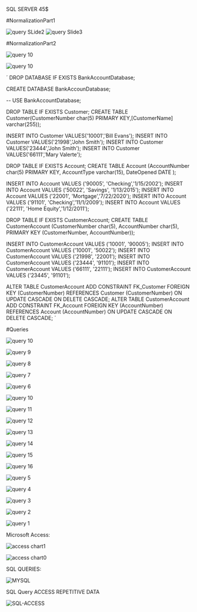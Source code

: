SQL SERVER 45$

#NormalizationPart1

![query SLide2](https://github.com/RubenGavidia/Databases_mysql_sql-server_PostgreSQL.SQL_Portfolio_RubenGavidia0x/blob/main/mysql/NormalizationPart1_Slide2.JPG)
![query Slide3](https://github.com/RubenGavidia/Databases_mysql_sql-server_PostgreSQL.SQL_Portfolio_RubenGavidia0x/blob/main/mysql/NormalizationPart1_Slide3.JPG)

#NormalizationPart2

![query 10](https://github.com/RubenGavidia/Databases_mysql_sql-server_PostgreSQL.SQL_Portfolio_RubenGavidia0x/blob/main/mysql/Assigment_2_Slide2.JPG?raw=true)

![query 10](https://github.com/RubenGavidia/Databases_mysql_sql-server_PostgreSQL.SQL_Portfolio_RubenGavidia0x/blob/main/mysql/modelbank_EER_Diagram.jpg)

´
DROP DATABASE IF EXISTS BankAccountDatabase;

CREATE DATABASE  BankAccounDatabase;

-- USE BankAccountDatabase;

DROP TABLE IF EXISTS Customer;
CREATE TABLE Customer(CustomerNumber char(5) PRIMARY KEY,[CustomerName] varchar(255));

INSERT INTO Customer VALUES('10001','Bill Evans');
INSERT INTO Customer VALUES('21998','John Smith');
INSERT INTO Customer VALUES('23444','John Smith');
INSERT INTO Customer VALUES('66111','Mary Valerte');

DROP TABLE IF EXISTS Account;
CREATE TABLE   Account (AccountNumber char(5) PRIMARY KEY, AccountType varchar(15), DateOpened DATE );

INSERT INTO Account VALUES ('90005', 'Checking','1/15/2002');
INSERT INTO Account VALUES ('50022', 'Savings', '1/13/2015');
INSERT INTO Account VALUES ('22001', 'Mortgage','7/22/2020');
INSERT INTO Account VALUES ('91101', 'Checking','11/1/2009');
INSERT INTO Account VALUES ('22111', 'Home Equity','1/12/2011');

DROP TABLE IF EXISTS CustomerAccount;
CREATE TABLE   CustomerAccount (CustomerNumber char(5), AccountNumber char(5), PRIMARY KEY (CustomerNumber, AccountNumber));

INSERT INTO CustomerAccount VALUES ('10001', '90005');
INSERT INTO CustomerAccount VALUES ('10001', '50022');
INSERT INTO CustomerAccount VALUES ('21998', '22001');
INSERT INTO CustomerAccount VALUES ('23444', '91101');
INSERT INTO CustomerAccount VALUES ('66111', '22111');
INSERT INTO CustomerAccount VALUES ('23445', '91101');

ALTER TABLE CustomerAccount ADD CONSTRAINT FK_Customer FOREIGN KEY (CustomerNumber) REFERENCES Customer (CustomerNumber) ON UPDATE CASCADE ON DELETE CASCADE;
ALTER TABLE CustomerAccount ADD CONSTRAINT FK_Account FOREIGN KEY (AccountNumber) REFERENCES Account (AccountNumber) ON UPDATE CASCADE ON DELETE CASCADE;
´

#Queries

![query 10](https://github.com/RubenGavidia/Data_Portfolio_RubenGavidia0x/blob/main/sql_server/Query10.png)

![query 9](https://github.com/RubenGavidia/Data_Portfolio_RubenGavidia0x/blob/main/sql_server/Query9.png)

![query 8](https://github.com/RubenGavidia/Data_Portfolio_RubenGavidia0x/blob/main/sql_server/Query8.png)

![query 7](https://github.com/RubenGavidia/Data_Portfolio_RubenGavidia0x/blob/main/sql_server/Query7.png)

![query 6](https://github.com/RubenGavidia/Data_Portfolio_RubenGavidia0x/blob/main/sql_server/Query6.png)

![query 10](https://github.com/RubenGavidia/Data_Portfolio_RubenGavidia0x/blob/main/sql_server/Query6.png)

![query 11](https://github.com/RubenGavidia/Data_Portfolio_RubenGavidia0x/blob/main/sql_server/Query11.png)

![query 12](https://github.com/RubenGavidia/Data_Portfolio_RubenGavidia0x/blob/main/sql_server/Query12.png)

![query 13](https://github.com/RubenGavidia/Data_Portfolio_RubenGavidia0x/blob/main/sql_server/Query13.png)

![query 14](https://github.com/RubenGavidia/Data_Portfolio_RubenGavidia0x/blob/main/sql_server/Query14.png)

![query 15](https://github.com/RubenGavidia/Data_Portfolio_RubenGavidia0x/blob/main/sql_server/Query15.png)

![query 16](https://github.com/RubenGavidia/Data_Portfolio_RubenGavidia0x/blob/main/sql_server/Query16.png)

![query 5](https://github.com/RubenGavidia/Data_Portfolio_RubenGavidia0x/blob/main/sql_server/Query5.png)

![query 4](https://github.com/RubenGavidia/Data_Portfolio_RubenGavidia0x/blob/main/sql_server/Query4.png)

![query 3](https://github.com/RubenGavidia/Data_Portfolio_RubenGavidia0x/blob/main/sql_server/Query3.png)

![query 2](https://github.com/RubenGavidia/Data_Portfolio_RubenGavidia0x/blob/main/sql_server/Query2.png)

![query 1](https://github.com/RubenGavidia/Data_Portfolio_RubenGavidia0x/blob/main/sql_server/Query1.png)


Microsoft Access:

![access chart1](https://github.com/RubenGavidia/Data_Portfolio_RubenGavidia0x/blob/main/Microsoft_Access_Portfolio_RubenGavidia0x/chart%20microsoft%20access1.jpg?raw=true)


![access chart0](https://github.com/RubenGavidia/Data_Portfolio_RubenGavidia0x/blob/main/Microsoft_Access_Portfolio_RubenGavidia0x/chart%20microsoft%20access0.png?raw=true)

SQL QUERIES:

![MYSQL](https://cdn.discordapp.com/attachments/816065077877800990/825788871677444127/unknown.png)

SQL Query ACCESS REPETITIVE DATA

![SQL-ACCESS](https://github.com/RubenGavidia/Data_Portfolio_RubenGavidia0x/blob/main/DATA/2images_normalization_with_access.png?raw=true)
